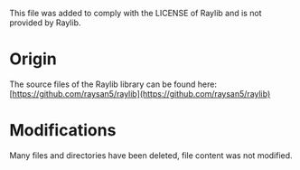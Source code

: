 This file was added to comply with the LICENSE of Raylib and is not provided by Raylib.

# Origin
The source files of the Raylib library can be found here: [https://github.com/raysan5/raylib](https://github.com/raysan5/raylib)

# Modifications
Many files and directories have been deleted, file content was not modified.
